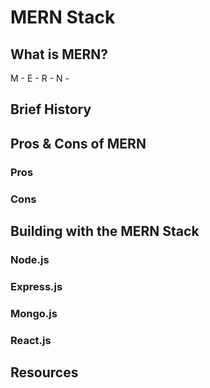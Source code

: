# MERN Stack

## What is MERN?

M -
E -
R -
N -

## Brief History

## Pros & Cons of MERN

### Pros

### Cons

## Building with the MERN Stack

### Node.js

### Express.js

### Mongo.js

### React.js

## Resources
